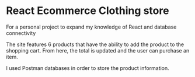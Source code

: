 # React Ecommerce Clothing store

For a personal project to expand my knowledge of React and database connectivity

The site features 6 products that have the ability to add the product to the shopping cart. From here, the total is updated and the user can purchase an item.

I used Postman databases in order to store the product information.
